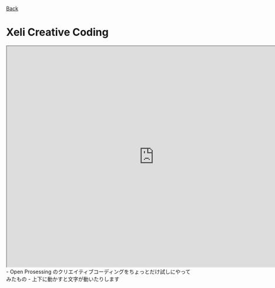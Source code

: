 [Back](https://xeli0701.github.io/)

# Xeli Creative Coding

<iframe src="https://www.openprocessing.org/sketch/946205/embed/" width="800" height="600"></iframe>
- Open Prosessing のクリエイティブコーディングをちょっとだけ試しにやってみたもの
- 上下に動かすと文字が動いたりします
